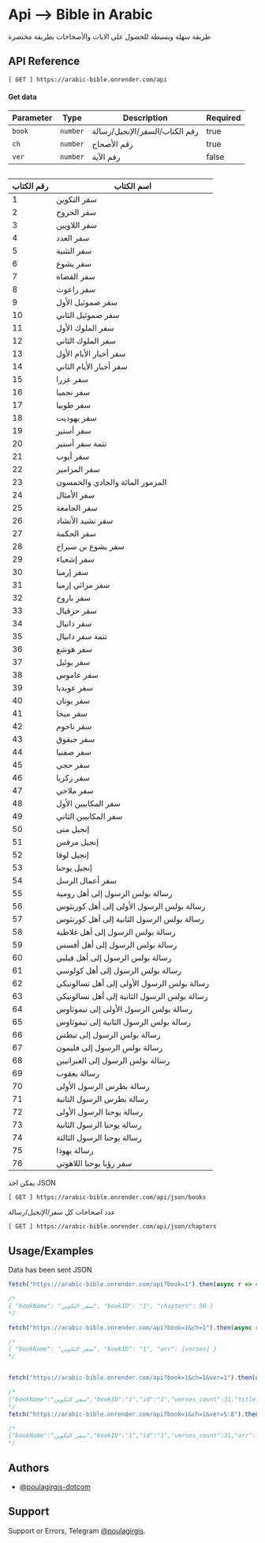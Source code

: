 # Api --> Bible in Arabic

طريقة سهلة وبسيطة للحصول علي الايات والأصحاحات بطريقة مختصرة

## API Reference


```http
[ GET ] https://arabic-bible.onrender.com/api
```
#### Get data



| Parameter | Type     | Description             | Required |
|-----------|----------|-------------------------|----------|
| `book`    | `number` | رقم الكتاب/السفر/الإنجيل/رسالة | true      |
| `ch` | `number` | رقم الأصحاح               | true       |
| `ver`   | `number` | رقم الآية               | false       |


## 


| رقم الكتاب | اسم الكتاب                      |
| ---------- | ------------------------------ |
| 1          | سفر التكوين                    |
| 2          | سفر الخروج                     |
| 3          | سفر اللاويين                   |
| 4          | سفر العدد                       |
| 5          | سفر التثنية                     |
| 6          | سفر يشوع                        |
| 7          | سفر القضاة                      |
| 8          | سفر راعوث                       |
| 9          | سفر صموئيل الأول                |
| 10         | سفر صموئيل الثاني               |
| 11         | سفر الملوك الأول                |
| 12         | سفر الملوك الثاني               |
| 13         | سفر أخبار الأيام الأول          |
| 14         | سفر أخبار الأيام الثاني         |
| 15         | سفر عزرا                         |
| 16         | سفر نحميا                        |
| 17         | سفر طوبيا                        |
| 18         | سفر يهوديت                      |
| 19         | سفر أستير                       |
| 20         | تتمة سفر أستير                   |
| 21         | سفر أيوب                         |
| 22         | سفر المزامير                     |
| 23         | المزمور المائة والحادي والخمسون |
| 24         | سفر الأمثال                      |
| 25         | سفر الجامعة                      |
| 26         | سفر نشيد الأنشاد                |
| 27         | سفر الحكمة                      |
| 28         | سفر يشوع بن سيراخ               |
| 29         | سفر إشعياء                       |
| 30         | سفر إرميا                        |
| 31         | سفر مراثي إرميا                  |
| 32         | سفر باروخ                        |
| 33         | سفر حزقيال                       |
| 34         | سفر دانيال                       |
| 35         | تتمة سفر دانيال                  |
| 36         | سفر هوشع                        |
| 37         | سفر يوئيل                        |
| 38         | سفر عاموس                        |
| 39         | سفر عوبديا                       |
| 40         | سفر يونان                        |
| 41         | سفر ميخا                         |
| 42         | سفر ناحوم                        |
| 43         | سفر حبقوق                        |
| 44         | سفر صفنيا                        |
| 45         | سفر حجي                          |
| 46         | سفر زكريا                        |
| 47         | سفر ملاخي                        |
| 48         | سفر المكابيين الأول              |
| 49         | سفر المكابيين الثاني             |
| 50         | إنجيل متى                        |
| 51         | إنجيل مرقس                       |
| 52         | إنجيل لوقا                       |
| 53         | إنجيل يوحنا                      |
| 54         | سفر أعمال الرسل                  |
| 55         | رسالة بولس الرسول إلى أهل رومية  |
| 56         | رسالة بولس الرسول الأولى إلى أهل كورنثوس |
| 57         | رسالة بولس الرسول الثانية إلى أهل كورنثوس |
| 58         | رسالة بولس الرسول إلى أهل غلاطية |
| 59         | رسالة بولس الرسول إلى أهل أفسس  |
| 60         | رسالة بولس الرسول إلى أهل فيلبي  |
| 61         | رسالة بولس الرسول إلى أهل كولوسي |
| 62         | رسالة بولس الرسول الأولى إلى أهل تسالونيكي |
| 63         | رسالة بولس الرسول الثانية إلى أهل تسالونيكي |
| 64         | رسالة بولس الرسول الأولى إلى تيموثاوس  |
| 65         | رسالة بولس الرسول الثانية إلى تيموثاوس |
| 66         | رسالة بولس الرسول إلى تيطس       |
| 67         | رسالة بولس الرسول إلى فليمون   |
| 68         | رسالة بولس الرسول إلى العبرانيين |
| 69         | رسالة يعقوب                      |
| 70         | رسالة بطرس الرسول الأولى        |
| 71         | رسالة بطرس الرسول الثانية       |
| 72         | رسالة يوحنا الرسول الأولى        |
| 73         | رسالة يوحنا الرسول الثانية       |
| 74         | رسالة يوحنا الرسول الثالثة       |
| 75         | رسالة يهوذا                      |
| 76         | سفر رؤيا يوحنا اللاهوتي        |



يمكن اخذ JSON
```http
[ GET ] https://arabic-bible.onrender.com/api/json/books
```
عدد اصحاحات كل سفر/الإنجيل/رسالة
```http
[ GET ] https://arabic-bible.onrender.com/api/json/chapters
```
## Usage/Examples
Data has been sent JSON
```javascript
fetch("https://arabic-bible.onrender.com/api?book=1").then(async r => console.log(await r.json()))

/*
{ "bookName": "سفر التكوين", "bookID": "1", "chapters": 50 }
*/

fetch("https://arabic-bible.onrender.com/api?book=1&ch=1").then(async r => console.log(await r.json()))

/*
{ "bookName": "سفر التكوين", "bookID": "1", "arr": [verses] }
*/


fetch("https://arabic-bible.onrender.com/api?book=1&ch=1&ver=1").then(async r => console.log(await r.json()))

/*
{"bookName":"سفر التكوين","bookID":"1","id":"1","verses_count":31,"title":"البدء","text":"1 فِي الْبَدْءِ خَلَقَ اللهُ السَّمَاوَاتِ وَالأَرْضَ."}
*/
fetch("https://arabic-bible.onrender.com/api?book=1&ch=1&ver=5:8").then(async r =>; console.log(await r.json()))

/*
{"bookName":"سفر التكوين","bookID":"1","id":"1","verses_count":31,"arr":["5 وَدَعَا اللهُ النُّورَ نَهَارًا، وَالظُّلْمَةُ دَعَاهَا لَيْلًا. وَكَانَ مَسَاءٌ وَكَانَ صَبَاحٌ يَوْمًا وَاحِدًا.","6 وَقَالَ اللهُ: «لِيَكُنْ جَلَدٌ فِي وَسَطِ الْمِيَاهِ. وَلْيَكُنْ فَاصِلًا بَيْنَ مِيَاهٍ وَمِيَاهٍ».","7 فَعَمِلَ اللهُ الْجَلَدَ، وَفَصَلَ بَيْنَ الْمِيَاهِ الَّتِي تَحْتَ الْجَلَدِ وَالْمِيَاهِ الَّتِي فَوْقَ الْجَلَدِ. وَكَانَ كَذلِكَ.","8 وَدَعَا اللهُ الْجَلَدَ سَمَاءً. وَكَانَ مَسَاءٌ وَكَانَ صَبَاحٌ يَوْمًا ثَانِيًا."]}
*/
```


## Authors

- [@poulagirgis-dotcom](https://github.com/poulagirgis-dotcom)


## Support

Support or Errors, Telegram [@poulagirgis](https://t.me/poulagirgis).

